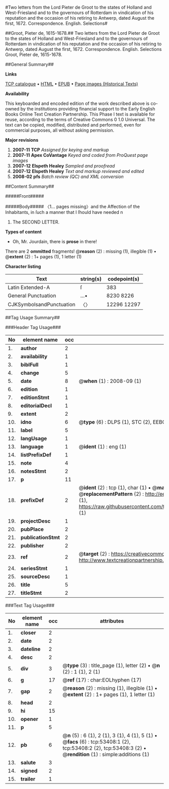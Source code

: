 #Two letters from the Lord Pieter de Groot to the states of Holland and West-Friesland and to the governours of Rotterdam in vindication of his reputation and the occasion of his retiring to Antwerp, dated August the first, 1672. Correspondence. English. Selections#

##Groot, Pieter de, 1615-1678.##
Two letters from the Lord Pieter de Groot to the states of Holland and West-Friesland and to the governours of Rotterdam in vindication of his reputation and the occasion of his retiring to Antwerp, dated August the first, 1672.
Correspondence. English. Selections
Groot, Pieter de, 1615-1678.

##General Summary##

**Links**

[TCP catalogue](http://www.ota.ox.ac.uk/tcp/)  • 
[HTML](http://tei.it.ox.ac.uk/tcp/Texts-HTML/free/A42/A42187.html)  • 
[EPUB](http://tei.it.ox.ac.uk/tcp/Texts-EPUB/free/A42/A42187.epub) • 
[Page images (Historical Texts)](https://data.historicaltexts.jisc.ac.uk/view?pubId=eebo-12067622e&pageId=eebo-12067622e-53408-1)

**Availability**

This keyboarded and encoded edition of the
	       work described above is co-owned by the institutions
	       providing financial support to the Early English Books
	       Online Text Creation Partnership. This Phase I text is
	       available for reuse, according to the terms of Creative
	       Commons 0 1.0 Universal. The text can be copied,
	       modified, distributed and performed, even for
	       commercial purposes, all without asking permission.

**Major revisions**

1. __2007-11__ __TCP__ *Assigned for keying and markup*
1. __2007-11__ __Apex CoVantage__ *Keyed and coded from ProQuest page images*
1. __2007-12__ __Elspeth Healey__ *Sampled and proofread*
1. __2007-12__ __Elspeth Healey__ *Text and markup reviewed and edited*
1. __2008-02__ __pfs__ *Batch review (QC) and XML conversion*

##Content Summary##

#####Front#####

#####Body#####
〈1… pages missing〉and the Affection of the Inhabitants, in ſuch a manner that I ſhould have needed n
1. The SECOND LETTER.

**Types of content**

  * Oh, Mr. Jourdain, there is **prose** in there!

There are 2 **ommitted** fragments! 
 @__reason__ (2) : missing (1), illegible (1)  •  @__extent__ (2) : 1+ pages (1), 1 letter (1)

**Character listing**


|Text|string(s)|codepoint(s)|
|---|---|---|
|Latin Extended-A|ſ|383|
|General Punctuation|…•|8230 8226|
|CJKSymbolsandPunctuation|〈〉|12296 12297|

##Tag Usage Summary##

###Header Tag Usage###

|No|element name|occ|attributes|
|---|---|---|---|
|1.|__author__|2||
|2.|__availability__|1||
|3.|__biblFull__|1||
|4.|__change__|5||
|5.|__date__|8| @__when__ (1) : 2008-09 (1)|
|6.|__edition__|1||
|7.|__editionStmt__|1||
|8.|__editorialDecl__|1||
|9.|__extent__|2||
|10.|__idno__|6| @__type__ (6) : DLPS (1), STC (2), EEBO-CITATION (1), OCLC (1), VID (1)|
|11.|__label__|5||
|12.|__langUsage__|1||
|13.|__language__|1| @__ident__ (1) : eng (1)|
|14.|__listPrefixDef__|1||
|15.|__note__|4||
|16.|__notesStmt__|2||
|17.|__p__|11||
|18.|__prefixDef__|2| @__ident__ (2) : tcp (1), char (1)  •  @__matchPattern__ (2) : ([0-9\-]+):([0-9IVX]+) (1), (.+) (1)  •  @__replacementPattern__ (2) : http://eebo.chadwyck.com/downloadtiff?vid=$1&page=$2 (1), https://raw.githubusercontent.com/textcreationpartnership/Texts/master/tcpchars.xml#$1 (1)|
|19.|__projectDesc__|1||
|20.|__pubPlace__|2||
|21.|__publicationStmt__|2||
|22.|__publisher__|2||
|23.|__ref__|2| @__target__ (2) : https://creativecommons.org/publicdomain/zero/1.0/ (1), http://www.textcreationpartnership.org/docs/. (1)|
|24.|__seriesStmt__|1||
|25.|__sourceDesc__|1||
|26.|__title__|5||
|27.|__titleStmt__|2||


###Text Tag Usage###

|No|element name|occ|attributes|
|---|---|---|---|
|1.|__closer__|2||
|2.|__date__|2||
|3.|__dateline__|2||
|4.|__desc__|2||
|5.|__div__|3| @__type__ (3) : title_page (1), letter (2)  •  @__n__ (2) : 1 (1), 2 (1)|
|6.|__g__|17| @__ref__ (17) : char:EOLhyphen (17)|
|7.|__gap__|2| @__reason__ (2) : missing (1), illegible (1)  •  @__extent__ (2) : 1+ pages (1), 1 letter (1)|
|8.|__head__|2||
|9.|__hi__|15||
|10.|__opener__|1||
|11.|__p__|5||
|12.|__pb__|6| @__n__ (5) : 6 (1), 2 (1), 3 (1), 4 (1), 5 (1)  •  @__facs__ (6) : tcp:53408:1 (2), tcp:53408:2 (2), tcp:53408:3 (2)  •  @__rendition__ (1) : simple:additions (1)|
|13.|__salute__|3||
|14.|__signed__|2||
|15.|__trailer__|1||
